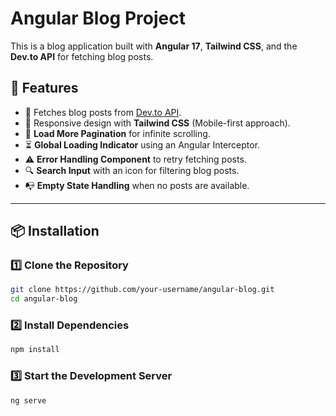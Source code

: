 # Angular Blog Project

This is a blog application built with **Angular 17**, **Tailwind CSS**, and the **Dev.to API** for fetching blog posts.

## 🚀 Features

- 📜 Fetches blog posts from [Dev.to API](https://dev.to/api/articles).
- 🎨 Responsive design with **Tailwind CSS** (Mobile-first approach).
- 🔄 **Load More Pagination** for infinite scrolling.
- ⏳ **Global Loading Indicator** using an Angular Interceptor.
- ⚠️ **Error Handling Component** to retry fetching posts.
- 🔍 **Search Input** with an icon for filtering blog posts.
- 📭 **Empty State Handling** when no posts are available.

---

## 📦 Installation

### 1️⃣ Clone the Repository

```sh
git clone https://github.com/your-username/angular-blog.git
cd angular-blog
```

### 2️⃣ Install Dependencies

```sh
npm install
```
### 3️⃣ Start the Development Server

```sh
ng serve
```